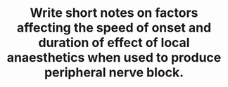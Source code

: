 ---
title: "Write short notes on factors affecting the speed of onset and duration of effect of local anaesthetics when used to produce peripheral nerve block."
entityType: SAQ
exam: PEX
college: ANZCA
year: 2003
sitting: B
question: 07
passRate: 46
EC_expectedDomains:
- "Patient factors include: • Site of administration. • Nerve structure and function. • Tissue pH. Drug factors include: • pKa and its effect on non ionised fraction. • Lipid solubility and its effect on potency and protein binding. • Concentration and volume added. • Intrinsic vasoactive properties. • Effect of local and distant metabolism. • Effect of different additives."
EC_extraCredit:
- "Candidates were awarded more marks if they used the Fick principle to illustrate some of the principles, using examples with correct numbers and if they mentioned physiological or pathological states such as pregnancy and electrolyte disturbances."
EC_errorsCommon:
- "Common omissions were effect of local metabolism and site of administration."
- "Listing the different factors without indicating the direction of change and why the change is observed doesn’t answer the question."
---